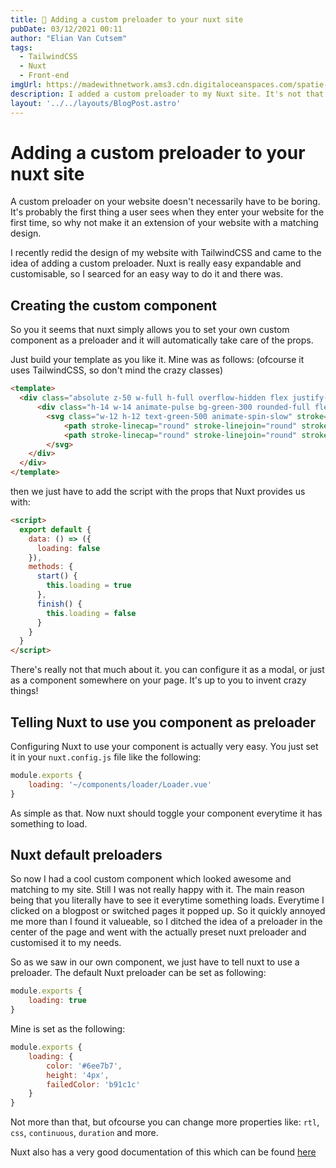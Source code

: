 ```yaml
---
title: 💫 Adding a custom preloader to your nuxt site
pubDate: 03/12/2021 00:11
author: "Elian Van Cutsem"
tags:
  - TailwindCSS
  - Nuxt
  - Front-end
imgUrl: https://madewithnetwork.ams3.cdn.digitaloceanspaces.com/spatie-space-production/3075/nuxtjs-2.jpg
description: I added a custom preloader to my Nuxt site. It's not that difficult, here's how I did it.
layout: '../../layouts/BlogPost.astro'
---
```


# Adding a custom preloader to your nuxt site

A custom preloader on your website doesn't necessarily have to be boring. It's probably the first thing a user sees when they enter your website for the first time, so why not make it an extension of your website with a matching design.

I recently redid the design of my website with TailwindCSS and came to the idea of adding a custom preloader. Nuxt is really easy expandable and customisable, so I searced for an easy way to do it and there was.

## Creating the custom component

So you it seems that nuxt simply allows you to set your own custom component as a preloader and it will automatically take care of the props.

Just build your template as you like it. Mine was as follows: (ofcourse it uses TailwindCSS, so don't mind the crazy classes)

```html
<template>
  <div class="absolute z-50 w-full h-full overflow-hidden flex justify-center items-center" v-if="loading">
      <div class="h-14 w-14 animate-pulse bg-green-300 rounded-full flex justify-center items-center">
        <svg class="w-12 h-12 text-green-500 animate-spin-slow" stroke="currentColor" fill="none" viewBox="0 0 24 24" xmlns="http://www.w3.org/2000/svg">
            <path stroke-linecap="round" stroke-linejoin="round" stroke-width="2" d="M10.325 4.317c.426-1.756 2.924-1.756 3.35 0a1.724 1.724 0 002.573 1.066c1.543-.94 3.31.826 2.37 2.37a1.724 1.724 0 001.065 2.572c1.756.426 1.756 2.924 0 3.35a1.724 1.724 0 00-1.066 2.573c.94 1.543-.826 3.31-2.37 2.37a1.724 1.724 0 00-2.572 1.065c-.426 1.756-2.924 1.756-3.35 0a1.724 1.724 0 00-2.573-1.066c-1.543.94-3.31-.826-2.37-2.37a1.724 1.724 0 00-1.065-2.572c-1.756-.426-1.756-2.924 0-3.35a1.724 1.724 0 001.066-2.573c-.94-1.543.826-3.31 2.37-2.37.996.608 2.296.07 2.572-1.065z"></path>
            <path stroke-linecap="round" stroke-linejoin="round" stroke-width="2" d="M15 12a3 3 0 11-6 0 3 3 0 016 0z"></path>
        </svg>
    </div>
  </div>
</template>
```

then we just have to add the script with the props that Nuxt provides us with:

```html
<script>
  export default {
    data: () => ({
      loading: false
    }),
    methods: {
      start() {
        this.loading = true
      },
      finish() {
        this.loading = false
      }
    }
  }
</script>
```

There's really not that much about it. you can configure it as a modal, or just as a component somewhere on your page. It's up to you to invent crazy things!

## Telling Nuxt to use you component as preloader

Configuring Nuxt to use your component is actually very easy. You just set it in your `nuxt.config.js` file like the following:

```js
module.exports {
    loading: '~/components/loader/Loader.vue'
}
```

As simple as that. Now nuxt should toggle your component everytime  it has something to load.

## Nuxt default preloaders

So now I had a cool custom component which looked awesome and matching to my site. Still I was not really happy with it. The main reason being that you literally have to see it everytime something loads. Everytime I clicked on a blogpost or switched pages it popped up. So it quickly annoyed me more than I found it valueable, so I ditched the idea of a preloader in the center of the page and went with the actually preset nuxt preloader and customised it to my needs.

So as we saw in our own component, we just have to tell nuxt to use a preloader. The default Nuxt preloader can be set as following:

```js
module.exports {
    loading: true
}
```

Mine is set as the following:

```js
module.exports {
    loading: {
        color: '#6ee7b7',
        height: '4px',
        failedColor: 'b91c1c'
    }
}
```

Not more than that, but ofcourse you can change more properties like: `rtl`, `css`, `continuous`, `duration` and more.

Nuxt also has a very good documentation of this which can be found [here](<https://nuxtjs.org/docs/2.x/configuration-glossary/configuration-loading>)
